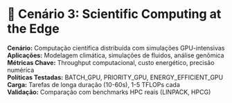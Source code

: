 # 🔬 Cenário 3: Scientific Computing at the Edge

**Cenário:** Computação científica distribuída com simulações GPU-intensivas  
**Aplicações:** Modelagem climática, simulações de fluidos, análise genômica  
**Métricas Chave:** Throughput computacional, custo energético, precisão numérica  
**Políticas Testadas:** BATCH_GPU, PRIORITY_GPU, ENERGY_EFFICIENT_GPU  
**Carga:** Tarefas de longa duração (10-60s), 1-5 TFLOPs cada  
**Validação:** Comparação com benchmarks HPC reais (LINPACK, HPCG)
